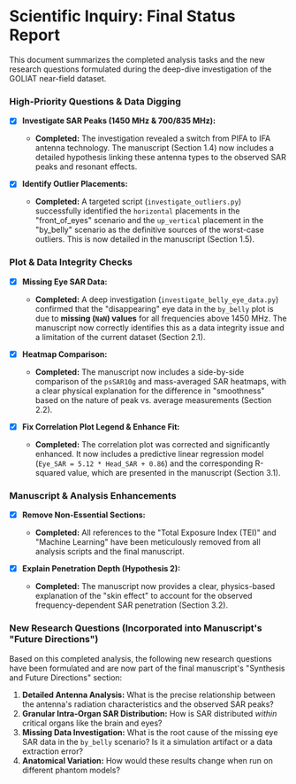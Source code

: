 # Scientific Inquiry: Final Status Report

This document summarizes the completed analysis tasks and the new research questions formulated during the deep-dive investigation of the GOLIAT near-field dataset.

### High-Priority Questions & Data Digging

-   [x] **Investigate SAR Peaks (1450 MHz & 700/835 MHz):**
    -   **Completed:** The investigation revealed a switch from PIFA to IFA antenna technology. The manuscript (Section 1.4) now includes a detailed hypothesis linking these antenna types to the observed SAR peaks and resonant effects.

-   [x] **Identify Outlier Placements:**
    -   **Completed:** A targeted script (`investigate_outliers.py`) successfully identified the `horizontal` placements in the "front_of_eyes" scenario and the `up_vertical` placement in the "by_belly" scenario as the definitive sources of the worst-case outliers. This is now detailed in the manuscript (Section 1.5).

### Plot & Data Integrity Checks

-   [x] **Missing Eye SAR Data:**
    -   **Completed:** A deep investigation (`investigate_belly_eye_data.py`) confirmed that the "disappearing" eye data in the `by_belly` plot is due to **missing (`NaN`) values** for all frequencies above 1450 MHz. The manuscript now correctly identifies this as a data integrity issue and a limitation of the current dataset (Section 2.1).

-   [x] **Heatmap Comparison:**
    -   **Completed:** The manuscript now includes a side-by-side comparison of the `psSAR10g` and mass-averaged SAR heatmaps, with a clear physical explanation for the difference in "smoothness" based on the nature of peak vs. average measurements (Section 2.2).

-   [x] **Fix Correlation Plot Legend & Enhance Fit:**
    -   **Completed:** The correlation plot was corrected and significantly enhanced. It now includes a predictive linear regression model (`Eye_SAR = 5.12 * Head_SAR + 0.86`) and the corresponding R-squared value, which are presented in the manuscript (Section 3.1).

### Manuscript & Analysis Enhancements

-   [x] **Remove Non-Essential Sections:**
    -   **Completed:** All references to the "Total Exposure Index (TEI)" and "Machine Learning" have been meticulously removed from all analysis scripts and the final manuscript.

-   [x] **Explain Penetration Depth (Hypothesis 2):**
    -   **Completed:** The manuscript now provides a clear, physics-based explanation of the "skin effect" to account for the observed frequency-dependent SAR penetration (Section 3.2).

### New Research Questions (Incorporated into Manuscript's "Future Directions")

Based on this completed analysis, the following new research questions have been formulated and are now part of the final manuscript's "Synthesis and Future Directions" section:

1.  **Detailed Antenna Analysis:** What is the precise relationship between the antenna's radiation characteristics and the observed SAR peaks?
2.  **Granular Intra-Organ SAR Distribution:** How is SAR distributed *within* critical organs like the brain and eyes?
3.  **Missing Data Investigation:** What is the root cause of the missing eye SAR data in the `by_belly` scenario? Is it a simulation artifact or a data extraction error?
4.  **Anatomical Variation:** How would these results change when run on different phantom models?
